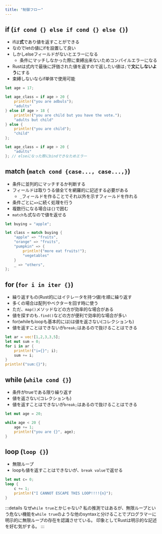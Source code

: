 ```yaml
---
title: "制御フロー"
---
```


## if (`if cond {} else if cond {} else {}`)

- ifは**式**であり値を返すことができる
- なのでletの値にifを設置して良い
- しかしelseフィールドがないとエラーになる
  - 条件にマッチしなかった際に束縛出来ないためコンパイルエラーになる
- Rustは式内で最後に評価された値を返すので返したい値は`;`で**文にしないよう**にする
- 束縛しないならif単体で使用可能

```rust
let age = 17;

let age_class = if age > 20 {
    println!("you are adbuls");
    "adults"
} else if age > 18 {
    println!("you are child but you have the vote.");
    "adults but child"
} else {
    println!("you are child");
    "child"
};

let age_class = if age > 20 {
    "adults"
}; // elseになった際にbindできなためエラー
```

## match (`match cond {case..., case...,}`)

- 条件に並列的にマッチするか判断する
- フィールドは取りうる値全てを網羅的に記述する必要がある
  - `_`フィールドを作ることでそれ以外を示すフィールドを作れる
- 条件ごとに`=>`に続く処理を行う
- 複数行になる場合は`{}`で囲む
- `match`も式なので値を返せる

```rust
let buying = "apple";

let class = match buying {
    "apple" => "fruits",
    "orange" => "fruits",
    "pumpkin" => {
        println!("more eat fruits!");
        "vegetables"
    }
    _ => "others",
};
```

## for (`for i in iter {}`)

- 繰り返すもの(Rust的にはイテレータを持つ値)を順に繰り返す
- 多くの場合は配列やベクターを回す時に使う
- ただ、`map()`メソッドなどの方が効率的な場合がある
- 値を探すのも`.find()`などの方が便利で効率的な場合が多い
- for(whileもloopも基本的には)は値を返さない(コレクションも)
- 値を返すことはできないが`break;`はあるので抜けることはできる

```rust
let ar = vec![1,2,3,3,5];
let mut sum = 0;
for i in ar {
    println!("i={}"; i);
    sum += i;
}
println!("sum:{}");
```

## while (`while cond {}`)

- 条件がtrueである限り繰り返す
- 値を返さない(コレクションも)
- 値を返すことはできないが`break;`はあるので抜けることはできる

```rust
let mut age = 20;

while age < 20 {
    age += 1;
    println!("you are {}", age);
}
```

## loop (`loop {}`)

- 無限ループ
- loopも値を返すことはできないが、`break value`で返せる

```rust
let mut c= 0;
loop {
    c += 1;
    println!("I CANNOT ESCAPE THIS LOOP!!!!{n}");
}
```

:::details なぜ`while true`とかじゃない?
私の推測ではあるが、無限ループという危ない機能を`while true`のような他のsyntaxと分けることでプログラマーに明示的に無限ループの存在を認識させている。
印象としてRustは明示的な記述を好む気がする。
:::

